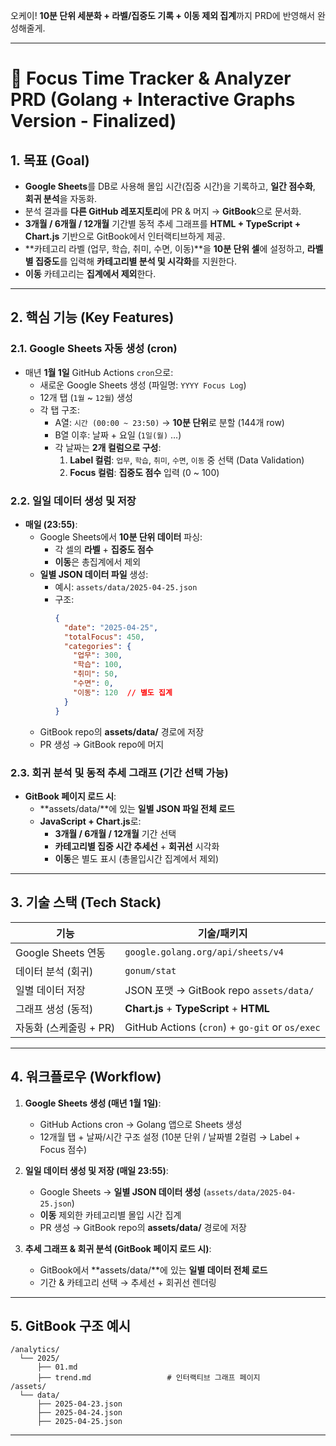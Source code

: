오케이! **10분 단위 세분화 + 라벨/집중도 기록 + 이동 제외 집계**까지 PRD에 반영해서 완성해줄게.

---

# 📄 Focus Time Tracker & Analyzer PRD (Golang + Interactive Graphs Version - Finalized)

## 1. **목표 (Goal)**

- **Google Sheets**를 DB로 사용해 몰입 시간(집중 시간)을 기록하고, **일간 점수화**, **회귀 분석**을 자동화.
- 분석 결과를 **다른 GitHub 레포지토리**에 PR & 머지 → **GitBook**으로 문서화.
- **3개월 / 6개월 / 12개월** 기간별 동적 추세 그래프를 **HTML + TypeScript + Chart.js** 기반으로 GitBook에서 인터랙티브하게 제공.
- **카테고리 라벨 (업무, 학습, 취미, 수면, 이동)**을 **10분 단위 셀**에 설정하고, **라벨별 집중도**를 입력해 **카테고리별 분석 및 시각화**를 지원한다.  
- **이동** 카테고리는 **집계에서 제외**한다.

---

## 2. **핵심 기능 (Key Features)**

### 2.1. **Google Sheets 자동 생성 (cron)**  
- 매년 **1월 1일** GitHub Actions `cron`으로:
  - 새로운 Google Sheets 생성 (파일명: `YYYY Focus Log`)
  - 12개 탭 (`1월` ~ `12월`) 생성  
  - 각 탭 구조:
    - A열: `시간 (00:00 ~ 23:50)` → **10분 단위**로 분할 (144개 row)
    - B열 이후: 날짜 + 요일 (`1일(월)` …)  
    - 각 날짜는 **2개 컬럼으로 구성**:
      1. **Label 컬럼**: `업무`, `학습`, `취미`, `수면`, `이동` 중 선택 (Data Validation)
      2. **Focus 컬럼**: **집중도 점수** 입력 (0 ~ 100)

### 2.2. **일일 데이터 생성 및 저장**
- **매일 (23:55)**:
  - Google Sheets에서 **10분 단위 데이터** 파싱:
    - 각 셀의 **라벨** + **집중도 점수**
    - **이동**은 총집계에서 제외
  - **일별 JSON 데이터 파일** 생성:
    - 예시: `assets/data/2025-04-25.json`
    - 구조:
      ```json
      {
        "date": "2025-04-25",
        "totalFocus": 450,
        "categories": {
          "업무": 300,
          "학습": 100,
          "취미": 50,
          "수면": 0,
          "이동": 120  // 별도 집계
        }
      }
      ```
  - GitBook repo의 **assets/data/** 경로에 저장  
  - PR 생성 → GitBook repo에 머지

### 2.3. **회귀 분석 및 동적 추세 그래프 (기간 선택 가능)**
- **GitBook 페이지 로드 시**:
  - **assets/data/**에 있는 **일별 JSON 파일 전체 로드**
  - **JavaScript + Chart.js**로:
    - **3개월 / 6개월 / 12개월** 기간 선택  
    - **카테고리별 집중 시간 추세선** + **회귀선** 시각화  
    - **이동**은 별도 표시 (총몰입시간 집계에서 제외)

---

## 3. **기술 스택 (Tech Stack)**

| 기능                         | 기술/패키지                                 |
|----------------------------|------------------------------------------|
| Google Sheets 연동            | `google.golang.org/api/sheets/v4`         |
| 데이터 분석 (회귀)            | `gonum/stat`                               |
| 일별 데이터 저장              | JSON 포맷 → GitBook repo `assets/data/`   |
| 그래프 생성 (동적)            | **Chart.js** + **TypeScript** + **HTML**  |
| 자동화 (스케줄링 + PR)        | GitHub Actions (`cron`) + `go-git` or `os/exec` |

---

## 4. **워크플로우 (Workflow)**

1. **Google Sheets 생성 (매년 1월 1일)**:
   - GitHub Actions cron → Golang 앱으로 Sheets 생성  
   - 12개월 탭 + 날짜/시간 구조 설정 (10분 단위 / 날짜별 2컬럼 → Label + Focus 점수)

2. **일일 데이터 생성 및 저장 (매일 23:55)**:
   - Google Sheets → **일별 JSON 데이터 생성** (`assets/data/2025-04-25.json`)
   - **이동** 제외한 카테고리별 몰입 시간 집계  
   - PR 생성 → GitBook repo의 **assets/data/** 경로에 저장

3. **추세 그래프 & 회귀 분석 (GitBook 페이지 로드 시)**:
   - GitBook에서 **assets/data/**에 있는 **일별 데이터 전체 로드**
   - 기간 & 카테고리 선택 → 추세선 + 회귀선 렌더링

---

## 5. **GitBook 구조 예시**

```
/analytics/
  └── 2025/
      ├── 01.md
      ├── trend.md                 # 인터랙티브 그래프 페이지
/assets/
  └── data/
      ├── 2025-04-23.json
      ├── 2025-04-24.json
      ├── 2025-04-25.json
```

---
